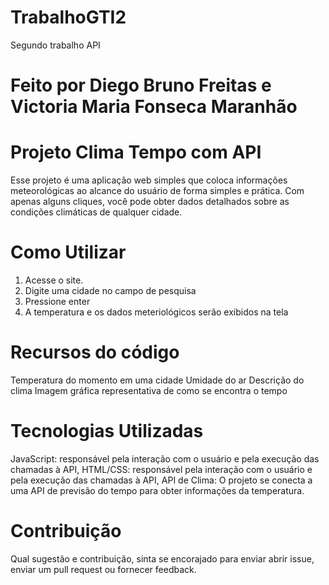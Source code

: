 # TrabalhoGTI2
Segundo trabalho API

# Feito por Diego Bruno Freitas e Victoria Maria Fonseca Maranhão

# Projeto Clima Tempo com API

Esse projeto é uma aplicação web simples que coloca informações meteorológicas ao alcance do usuário de forma simples e prática. Com apenas alguns cliques, você pode obter dados detalhados sobre as condições climáticas de qualquer cidade.

# Como Utilizar 

1. Acesse o site.
2. Digite uma cidade no campo de pesquisa
3. Pressione enter
4. A temperatura e os dados meteriológicos serão exibidos na tela

# Recursos do código

Temperatura do momento em uma cidade 
Umidade do ar 
Descrição do clima
Imagem gráfica representativa de como se encontra o tempo

# Tecnologias Utilizadas

JavaScript: responsável pela interação com o usuário e pela execução das chamadas à API,
HTML/CSS: responsável pela interação com o usuário e pela execução das chamadas à API,
API de Clima: O projeto se conecta a uma API de previsão do tempo para obter informações da temperatura.

# Contribuição

Qual sugestão e contribuição, sinta se encorajado para enviar abrir issue, enviar um pull request ou fornecer feedback. 

